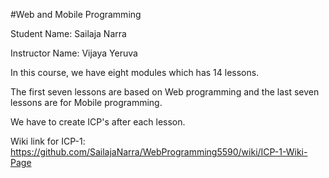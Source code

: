 #Web and Mobile Programming

Student Name: Sailaja Narra

Instructor Name: Vijaya Yeruva

In this course, we have eight modules which has 14 lessons.

The first seven lessons are based on Web programming and the last seven lessons are for Mobile programming.

We have to create ICP's after each lesson.

Wiki link for ICP-1: https://github.com/SailajaNarra/WebProgramming5590/wiki/ICP-1-Wiki-Page

